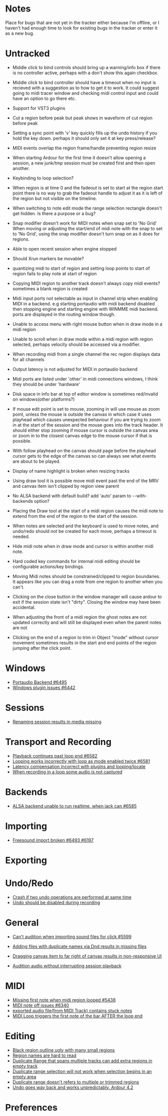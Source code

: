 # Notes

Place for bugs that are not yet in the tracker either because I'm offline, or I
haven't had enough time to look for existing bugs in the tracker or enter it as
a new bug.

# Untracked

- Middle click to bind controls should bring up a warning/info box if there is
  no controller active, perhaps with a don't show this again checkbox.

- Middle click to bind controller should have a timeout when no input is
  recieved with a suggestion as to how to get it to work. It could suggest
  going to midi tracer window and checking midi control input and could have an
  option to go there etc.

- Support for VST3 plugins

- Cut a region before peak but peak shows in waveform of cut region before peak

- Setting a sync point with 'v' key quickly fills up the undo history if you
  hold the key down. perhaps it should only set it at key press/release?

- MIDI events overlap the region frame/handle preventing region resize

- When starting Ardour for the first time it doesn't allow opening a session, a
  new junk/tmp session must be created first and then open another.

- Keybinding to loop selection?

- When region is at time 0 and the fadeout is set to start at the region start
  point there is no way to grab the fadeout handle to adjust it as it is left
  of the region but not visible on the timeline.

- When switching to note edit mode the range selection rectangle doesn't get
  hidden. Is there a purpose or a bug?

- Snap modifier doesn't work for MIDI notes when snap set to 'No Grid'
  When moving or adjusting the start/end of midi note with the snap to set to
  'No Grid', using the snap modifier doesn't turn snap on as it does for
  regions.

- Able to open recent session when engine stopped

- Should Xrun markers be movable?

- quantizing midi to start of region and setting loop points to start of region
  fails to play note at start of region

- Copying MIDI region to another track doesn't always copy midi events?
  sometimes a blank region is created

- Midi input ports not selectable as input in channel strip when enabling MIDI
  in a backend. e.g starting portaudio with midi backend disabled then stopping
  engine and starting engine with WINMME midi backend. ports are displayed in
  the routing window though.

- Unable to access menu with right mouse button when in draw mode in a midi
  region

- Unable to scroll when in draw mode within a midi region with region selected,
  perhaps velocity should be accessed via a modifier.

- When recording midi from a single channel the rec region displays data for
  all channels

- Output latency is not adjusted for MIDI in portaudio backend

- Midi ports are listed under 'other' in midi connections windows, I think they
  should be under 'hardware'

- Disk space in info bar at top of editor window is sometimes red/invalid on
  windows(other platforms?)

- If mouse edit point is set to mouse, zooming in will use mouse as zoom point,
  unless the mouse is outside the canvas in which case it uses playhead which
  causes unexpected behaviour if you are trying to zoom in at the start of the
  session and the mouse goes into the track header. It should either stop
  zooming if mouse cursor is outside the canvas area or zoom in to the closest
  canvas edge to the mouse cursor if that is possible.

- With follow playhead on the canvas should page before the playhead cursor
  gets to the edge of the canvas so can always see what events are about to be
  played.

- Display of name highlight is broken when resizing tracks

- Using draw tool it is possible move midi event past the end of the MRV and
	canvas item isn't clipped by region view parent

- No ALSA backend with default build? add 'auto' param to --with-backends
  option?

- Placing the Draw tool at the start of a midi region causes the midi note to
  extend from the end of the region to the start of the session.

- When notes are selected and the keyboard is used to move notes, and undo/redo
  should not be created for each move, perhaps a timeout is needed.

- Hide midi note when in draw mode and cursor is within another midi note.

- Hard coded key commands for internal midi editing should be
  configurable actions/key bindings.

- Moving Midi notes should be constrained/clipped to region boundaries. It
  appears like you can drag a note from one region to another when you can't.

- Clicking on the close button in the window manager will cause ardour to exit
	if the session state isn't "dirty". Closing the window may have been
	accidental.

- When adjusting the front of a midi region the ghost notes are not updated
	correctly and will still be displayed even when the parent notes are not

- Clicking on the end of a region to trim in Object "mode" without cursor
	movement sometimes results in the start and end points of the region jumping
	after the click point.

# Windows

- [Portaudio Backend #6495](http://tracker.ardour.org/view.php?id=6495)
- [Windows plugin issues #6442](http://tracker.ardour.org/view.php?id=6442)

# Sessions

- [Renaming session results in media missing](http://tracker.ardour.org/view.php?id=6557)

# Transport and Recording

- [Playback continues past loop end #6582](http://tracker.ardour.org/view.php?id=6582)
- [Looping works incorrectly with loop as mode enabled twice #6581](http://tracker.ardour.org/view.php?id=6581)
- [Latency compensation incorrect with plugins and looping/locate](http://tracker.ardour.org/view.php?id=5781)
- [When recording in a loop some audio is not captured](http://tracker.ardour.org/view.php?id=6569)

# Backends

- [ALSA backend unable to run realtime, when jack can #6585](http://tracker.ardour.org/view.php?id=6581)

# Importing

- [Freesound import broken #6493 #6197](http://tracker.ardour.org/view.php?id=6493)

# Exporting

# Undo/Redo

- [Crash if two undo operations are performed at same time](http://tracker.ardour.org/view.php?id=6602)
- [Undo should be disabled during recording](http://tracker.ardour.org/view.php?id=6540)

# General

- [Can't audition when importing sound files for click #5599](http://tracker.ardour.org/view.php?id=5599)

- [Adding files with duplicate names via Dnd results in missing files](http://tracker.ardour.org/view.php?id=6558)
- [Dragging canvas item to far right of canvas results in non-responsive UI](http://tracker.ardour.org/view.php?id=6556)
- [Audition audio without interrupting session playback](http://tracker.ardour.org/view.php?id=5337)

# MIDI

- [Missing first note when midi region looped #5438](http://tracker.ardour.org/view.php?id=5438)
- [MIDI note off issues #6340](http://tracker.ardour.org/view.php?id=6340)
- [exported audio file(from MIDI Track) contains stuck notes](http://tracker.ardour.org/view.php?id=6492)
- [MIDI Loop triggers the first note of the bar AFTER the loop end](http://tracker.ardour.org/view.php?id=6389)

# Editing

- [Black region outline ugly with many small regions](http://tracker.ardour.org/view.php?id=6615)
- [Region names are hard to read](http://tracker.ardour.org/view.php?id=5824)
- [Duplicate Range that spans multiple tracks can add extra regions in empty track](http://tracker.ardour.org/view.php?id=6579)
- [Duplicate range selection will not work when selection begins in an empty area](http://tracker.ardour.org/view.php?id=4984)
- [Duplicate range doesn't refers to multiple or trimmed regions](http://tracker.ardour.org/view.php?id=4986)
- [Undo goes way back and works unpredictably. Ardour 4.2](http://tracker.ardour.org/view.php?id=6518)

# Preferences

